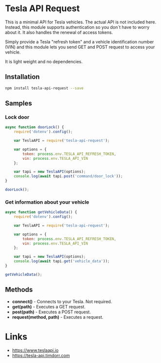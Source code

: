 # Tesla API Request

This is a minimal API for Tesla vehicles. The actual API is not included here. 
Instead, this module supports authentication so you don´t have to
worry about it. It also handles the renewal of access tokens.

Simply provide a Tesla "refresh token" and 
a vehicle identification number (VIN) and this
module lets you send GET and POST request to access your vehicle.

It is light weight and no dependencies.

## Installation

````bash
npm install tesla-api-request --save
````


## Samples

### Lock door

````javascript
async function doorLock() {	
	require('dotenv').config();

	var TeslaAPI = require('tesla-api-request');

	var options = {
		token: process.env.TESLA_API_REFRESH_TOKEN,
		vin: process.env.TESLA_API_VIN
	};

	var tapi = new TeslaAPI(options);
	console.log(await tapi.post('command/door_lock'));
}

doorLock();
````
### Get information about your vehicle

````javascript
async function getVehicleData() {	
	require('dotenv').config();

	var TeslaAPI = require('tesla-api-request');

	var options = {
		token: process.env.TESLA_API_REFRESH_TOKEN,
		vin: process.env.TESLA_API_VIN
	};

	var tapi = new TeslaAPI(options);
	console.log(await tapi.get('vehicle_data'));
}

getVehicleData();
````

## Methods

- **connect()** - Connects to your Tesla. Not required.
- **get(path)** - Executes a GET request.
- **post(path)** - Executes a POST request.
- **request(method, path)** - Executes a request.


# Links
- https://www.teslaapi.io
- https://tesla-api.timdorr.com